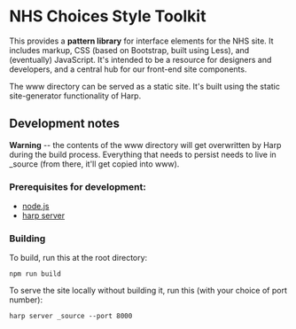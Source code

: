 # NHS Choices Style Toolkit

This provides a **pattern library** for interface elements for the NHS site. It 
includes markup, CSS (based on Bootstrap, built using Less), and (eventually) 
JavaScript. It's intended to be a resource for designers and developers, and a central hub for our front-end site components.

The www directory can be served as a static site. It's built using the static 
site-generator functionality of Harp.

## Development notes

**Warning** -- the contents of the www directory will get overwritten by Harp 
during the build process. Everything that needs to persist needs to live in 
_source (from there, it'll get copied into www).

### Prerequisites for development:

- [node.js](https://nodejs.org/)
- [harp server](http://harpjs.com/)

### Building

To build, run this at the root directory:

    npm run build
	
To serve the site locally without building it, run this (with your choice of 
port number):

    harp server _source --port 8000
